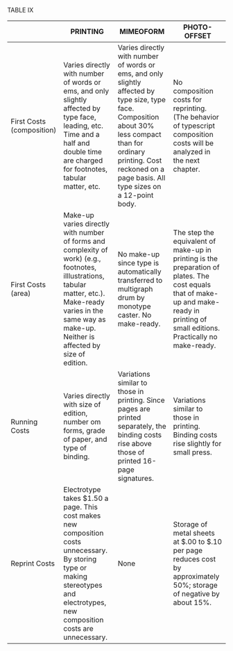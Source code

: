TABLE IX 

| | PRINTING | MIMEOFORM | PHOTO-OFFSET |
|-----|-----|-----|-----|
| First Costs (composition) | Varies directly with number of words or ems, and only slightly affected by type face, leading, etc. Time and a half and double time are charged for footnotes, tabular matter, etc. |  Varies directly with number of words or ems, and only slightly affected by type size, type face. Composition about 30% less compact than for ordinary printing. Cost reckoned on a page basis. All type sizes on a 12-point body. | No composition costs for reprinting. (The behavior of typescript composition costs will be analyzed in the next chapter. |
| First Costs (area) | Make-up varies directly with number of forms and complexity of work) (e.g., footnotes, illlustrations, tabular matter, etc.). Make-ready varies in the same way as make-up. Neither is affected by size of edition. | No make-up since type is automatically transferred to multigraph drum by monotype caster. No make-ready. | The step the equivalent of make-up in printing is the preparation of plates. The cost equals that of make-up and make-ready in printing of small editions. Practically no make-ready. |
| Running Costs | Varies directly with size of edition, number om forms, grade of paper, and type of binding. | Variations similar to those in printing. Since pages are printed separately, the binding costs rise above those of printed 16-page signatures. | Variations similar to those in printing. Binding costs rise slightly for small press. |
| Reprint Costs | Electrotype takes $1.50 a page. This cost makes new composition costs unnecessary. By storing type or making stereotypes and electrotypes, new composition costs are unnecessary. | None | Storage of metal sheets at $.00 to $.10 per page reduces cost by approximately 50%; storage of negative by about 15%. |
